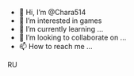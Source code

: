- 👋 Hi, I’m @Chara514
- 👀 I’m interested in games
- 🌱 I’m currently learning ...
- 💞️ I’m looking to collaborate on ...
- 📫 How to reach me ...

<!---
Chara514/Chara514 is a ✨ special ✨ repository because its `README.md` (this file) appears on your GitHub profile.
You can click the Preview link to take a look at your changes.
--->
RU
